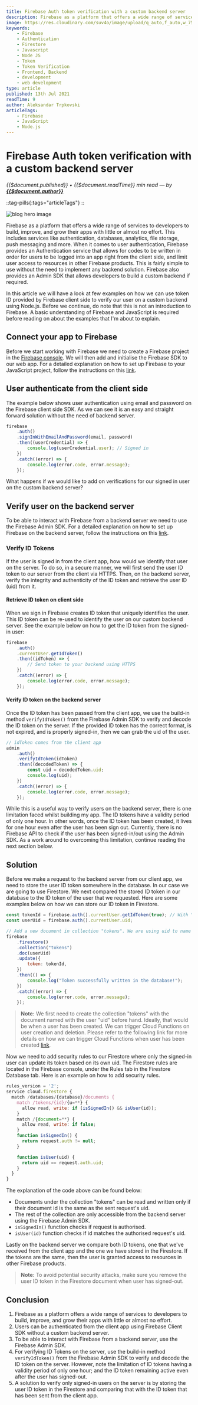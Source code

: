 ```yaml
---
title: Firebase Auth token verification with a custom backend server
description: Firebase as a platform that offers a wide range of services to developers to build, improve, and grow their apps with little or almost no effort. This includes services like authentication, databases,  analytics, file storage, push messaging and more. When it comes to user authentication, Firebase provides an Authentication service that allows for codes to be written in order for users to be logged into an app right from the client side, and limit user access to resources in other Firebase products. This is fairly simple to use without the need to implement any backend solution. Firebase also provides an Admin SDK that allows developers to build a custom backend if required.
image: https://res.cloudinary.com/suv4o/image/upload/q_auto,f_auto,w_750,e_sharpen:100/v1626001455/blog/firebase-authentication-token-verification-with-a-custom-backend-server
keywords: 
    - Firebase
    - Authentication
    - Firestore
    - Javascript
    - Node JS
    - Token
    - Token Verification
    - Frontend, Backend
    - development
    - web development
type: article
published: 13th Jul 2021
readTime: 9
author: Aleksandar Trpkovski
articleTags:
    - Firebase
    - JavaScript
    - Node.js
---
```


# Firebase Auth token verification with a custom backend server

_{{$document.published}} • {{$document.readTime}} min read — by **[{{$document.author}}](/)**_

::tag-pills{:tags="articleTags"}
::

![blog hero image](https://res.cloudinary.com/suv4o/image/upload/q_auto,f_auto,w_750,e_sharpen:100/v1626001455/blog/firebase-authentication-token-verification-with-a-custom-backend-server)

Firebase as a platform that offers a wide range of services to developers to build, improve, and grow their apps with little or almost no effort. This includes services like authentication, databases, analytics, file storage, push messaging and more. When it comes to user authentication, Firebase provides an Authentication service that allows for codes to be written in order for users to be logged into an app right from the client side, and limit user access to resources in other Firebase products. This is fairly simple to use without the need to implement any backend solution. Firebase also provides an Admin SDK that allows developers to build a custom backend if required.

In this article we will have a look at few examples on how we can use token ID provided by Firebase client side to verify our user on a custom backend using Node.js. Before we continue, do note that this is not an introduction to Firebase. A basic understanding of Firebase and JavaScript is required before reading on about the examples that I'm about to explain.

## Connect your app to Firebase

Before we start working with Firebase we need to create a Firebase project in the [Firebase console](https://console.firebase.google.com/?authuser=0). We will then add and initialise the Firebase SDK to our web app. For a detailed explanation on how to set up Firebase to your JavaScript project, follow the instructions on this [link](https://firebase.google.com/docs/web/setup).

## User authenticate from the client side

The example below shows user authentication using email and password on the Firebase client side SDK. As we can see it is an easy and straight forward solution without the need of backend server.

```js
firebase
    .auth()
    .signInWithEmailAndPassword(email, password)
    .then((userCredential) => {
        console.log(userCredential.user); // Signed in
    })
    .catch((error) => {
        console.log(error.code, error.message);
    });
```

What happens if we would like to add on verifications for our signed in user on the custom backend server?

## Verify user on the backend server

To be able to interact with Firebase from a backend server we need to use the Firebase Admin SDK. For a detailed explanation on how to set up Firebase on the backend server, follow the instructions on this [link](https://firebase.google.com/docs/admin/setup).

### Verify ID Tokens

If the user is signed in from the client app, how would we identify that user on the server. To do so, in a secure manner, we will first send the user ID token to our server from the client via HTTPS. Then, on the backend server, verify the integrity and authenticity of the ID token and retrieve the user ID (uid) from it.

#### Retrieve ID token on client side

When we sign in Firebase creates ID token that uniquely identifies the user. This ID token can be re-used to identify the user on our custom backend server. See the example below on how to get the ID token from the signed-in user:

```js
firebase
    .auth()
    .currentUser.getIdToken()
    .then((idToken) => {
        // Send token to your backend using HTTPS
    })
    .catch((error) => {
        console.log(error.code, error.message);
    });
```

#### Verify ID token on the backend server

Once the ID token has been passed from the client app, we use the build-in method `verifyIdToken()` from the Firebase Admin SDK to verify and decode the ID token on the server. If the provided ID token has the correct format, is not expired, and is properly signed-in, then we can grab the uid of the user.

```js
// idToken comes from the client app
admin
    .auth()
    .verifyIdToken(idToken)
    .then((decodedToken) => {
        const uid = decodedToken.uid;
        console.log(uid);
    })
    .catch((error) => {
        console.log(error.code, error.message);
    });
```

While this is a useful way to verify users on the backend server, there is one limitation faced whilst building my app. The ID tokens have a validity period of only one hour. In other words, once the ID token has been created, it lives for one hour even after the user has been sign out. Currently, there is no Firebase API to check if the user has been signed-in/out using the Admin SDK. As a work around to overcoming this limitation, continue reading the next section below.

## Solution

Before we make a request to the backend server from our client app, we need to store the user ID token somewhere in the database. In our case we are going to use Firestore. We next compared the stored ID token in our database to the ID token of the user that we requested. Here are some examples below on how we can store our ID token in Firestore.

```js
const tokenId = firebase.auth().currentUser.getIdToken(true); // With "true", we force refresh of new token
const userUid = firebase.auth().currentUser.uid;

// Add a new document in collection "tokens". We are using uid to name the document
firebase
    .firestore()
    .collection("tokens")
    .doc(userUid)
    .update({
        token: tokenId,
    })
    .then(() => {
        console.log("Token successfully written in the database!");
    })
    .catch((error) => {
        console.log(error.code, error.message);
    });
```

> **Note:** We first need to create the collection "tokens" with the document named with the user "uid" before hand. Ideally, that would be when a user has been created. We can trigger Cloud Functions on user creation and deletion. Please refer to the following link for more details on how we can trigger Cloud Functions when user has been created [link](https://firebase.google.com/docs/functions/auth-events).

Now we need to add security rules to our Firestore where only the signed-in user can update its token based on its own uid. The Firestore rules are located in the Firebase console, under the Rules tab in the Firestore Database tab. Here is an example on how to add security rules.

```js
rules_version = '2';
service cloud.firestore {
  match /databases/{database}/documents {
    match /tokens/{id}/{u=**} {
      allow read, write: if (isSignedIn() && isUser(id));
    }
    match /{document=**} {
      allow read, write: if false;
    }
    function isSignedIn() {
      return request.auth != null;
    }

    function isUser(uid) {
      return uid == request.auth.uid;
    }
  }
}
```

The explanation of the code above can be found below:

-   Documents under the collection "tokens" can be read and written only if their document id is the same as the sent request's uid.
-   The rest of the collection are only accessible from the backend server using the Firebase Admin SDK.
-   `isSignedIn()` function checks if request is authorised.
-   `isUser(id)` function checks if id matches the authorised request's uid.

Lastly on the backend server we compare both ID tokens, one that we've received from the client app and the one we have stored in the Firestore. If the tokens are the same, then the user is granted access to resources in other Firebase products.

> **Note:** To avoid potential security attacks, make sure you remove the user ID token in the Firestore document when user has signed-out.

## Conclusion

1. Firebase as a platform offers a wide range of services to developers to build, improve, and grow their apps with little or almost no effort.
2. Users can be authenticated from the client app using Firebase Client SDK without a custom backend server.
3. To be able to interact with Firebase from a backend server, use the Firebase Admin SDK.
4. For verifying ID Tokens on the server, use the build-in method `verifyIdToken()` from the Firebase Admin SDK to verify and decode the ID token on the server. However, note the limitation of ID tokens having a validity period of only one hour; and the ID token remaining active even after the user has signed-out.
5. A solution to verify only signed-in users on the server is by storing the user ID token in the Firestore and comparing that with the ID token that has been sent from the client app.
